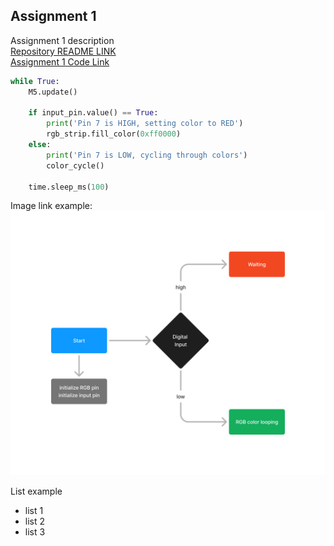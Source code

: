 ## Assignment 1
Assignment 1 description  
[Repository README LINK](../README.md)  
[Assignment 1 Code Link](hw.py)  
```Python
while True:
    M5.update()  

    if input_pin.value() == True:  
        print('Pin 7 is HIGH, setting color to RED')
        rgb_strip.fill_color(0xff0000)  
    else:  
        print('Pin 7 is LOW, cycling through colors')
        color_cycle()

    time.sleep_ms(100)
```  
Image link example:
![diagram](diagram.png)  

List example  
* list 1
* list 2
* list 3
